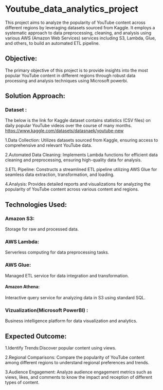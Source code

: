 # Youtube_data_analytics_project
This project aims to analyze the popularity of YouTube content across different regions by leveraging datasets sourced from Kaggle. It employs a systematic approach to data preprocessing, cleaning, and analysis using various AWS (Amazon Web Services) services including S3, Lambda, Glue, and others, to build an automated ETL pipeline.

## Objective:
The primary objective of this project is to provide insights into the most popular YouTube content in different regions through robust data processing and analysis techniques using Microsoft powerbi.

## Solution Approach:

### Dataset : 
The below is the link for Kaggle dataset contains statistics (CSV files) on daily popular YouTube videos over the course of many months. 
https://www.kaggle.com/datasets/datasnaek/youtube-new


1.Data Collection: Utilizes datasets sourced from Kaggle, ensuring access to comprehensive and relevant YouTube data.

2.Automated Data Cleaning: Implements Lambda functions for efficient data cleaning and preprocessing, ensuring high-quality data for analysis.

3.ETL Pipeline: Constructs a streamlined ETL pipeline utilizing AWS Glue for seamless data extraction, transformation, and loading.

4.Analysis: Provides detailed reports and visualizations for analyzing the popularity of YouTube content across various content and regions.

## Technologies Used:
### Amazon S3:
Storage for raw and processed data.

### AWS Lambda: 
Serverless computing for data preprocessing tasks.

### AWS Glue: 
Managed ETL service for data integration and transformation.

#### Amazon Athena:
Interactive query service for analyzing data in S3 using standard SQL.

### Vizualization(Microsoft PowerBI) :
Business intelligence platform for data visualization and analytics.


## Expected Outcome:

1.Identify Trends:Discover popular content using views.

2.Regional Comparisons: Compare the popularity of YouTube content among different regions to understand regional preferences and trends.

3.Audience Engagement: Analyze audience engagement metrics such as views, likes, and comments to know the impact and reception of different types of content.

